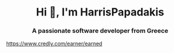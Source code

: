 <h1 align="center">Hi 👋, I'm HarrisPapadakis</h1>
<h3 align="center">A passionate software developer from Greece</h3>

https://www.credly.com/earner/earned
